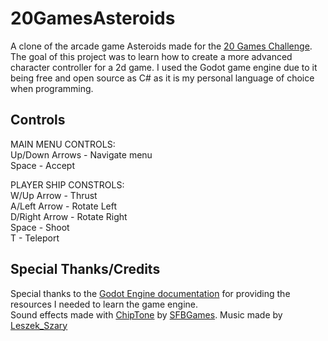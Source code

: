 # 20GamesAsteroids
 A clone of the arcade game Asteroids made for the [20 Games Challenge](https://20_games_challenge.gitlab.io/games/asteroids/).  The goal of this project was to learn how to create a more advanced character controller for a 2d game. I used the Godot game engine due to it being free and open source as C# as it is my personal language of choice when programming.

 ## Controls
 MAIN MENU CONTROLS:<br>
 Up/Down Arrows - Navigate menu<br>
 Space - Accept <br>

 PLAYER SHIP CONSTROLS:<br>
 W/Up Arrow - Thrust<br>
 A/Left Arrow - Rotate Left<br>
 D/Right Arrow - Rotate Right<br>
 Space - Shoot<br>
 T - Teleport<br>

 ## Special Thanks/Credits
 Special thanks to the [Godot Engine documentation](https://docs.godotengine.org/en/3.5/) for providing the resources I needed to learn the game engine.<br>
 Sound effects made with [ChipTone](https://sfbgames.itch.io/chiptone) by [SFBGames](https://sfbgames.itch.io/).
 Music made by [Leszek_Szary](https://freesound.org/people/Leszek_Szary/)
